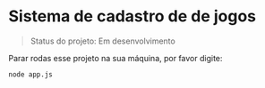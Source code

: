 # Sistema de cadastro de de jogos 

> Status do projeto: Em desenvolvimento

Parar rodas esse projeto na sua máquina, por favor digite:

```
node app.js
```
